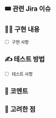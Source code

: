## 🎟️ 관련  Jira 이슈

<!--이슈 태스크를 모두 완료하고 닫는다면 Resolves #번호-->
<!--이슈 태스크를 모두 완료하지는 못 했지만 닫는다면 Closes #번호-->
<!--이슈 태스크를 일부 완료하고 열어둔다면 Fixes #번호-->

## 👩‍💻 구현 내용

<!--빠른 리뷰를 위해 이해를 도울 만한 설명이 있다면 적어주세요!-->

- [ ] 구현 사항

## ✍ 테스트 방법

<!--진행한 테스트를 작성해주세요!-->

- [ ] 테스트 사항

## 💬 코멘트

<!-- PR 올리면서 팀원들에게 공유할 사항 및 이슈가 있다면 적어주세요!-->

## 💭 고려한 점